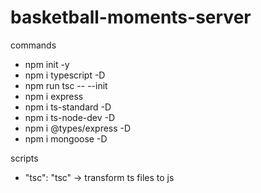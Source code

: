 # basketball-moments-server

commands
- npm init -y
- npm i typescript -D
- npm run tsc -- --init
- npm i express
- npm i ts-standard -D
- npm i ts-node-dev -D
- npm i @types/express -D
- npm i mongoose -D

scripts
- "tsc": "tsc" -> transform ts files to js